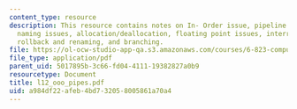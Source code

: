 ```yaml
---
content_type: resource
description: This resource contains notes on In- Order issue, pipeline issues, register
  naming issues, allocation/deallocation, floating point issues, interrupts, exeptions,
  rollback and renaming, and branching.
file: https://ol-ocw-studio-app-qa.s3.amazonaws.com/courses/6-823-computer-system-architecture-fall-2005/a984df22afeb4bd732058005861a70a4_l12_ooo_pipes.pdf
file_type: application/pdf
parent_uid: 5017895b-3c66-fd04-4111-19382827a0b9
resourcetype: Document
title: l12_ooo_pipes.pdf
uid: a984df22-afeb-4bd7-3205-8005861a70a4
---
```

